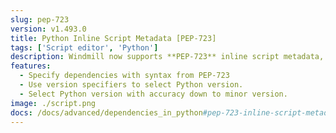 ```yaml
---
slug: pep-723
version: v1.493.0
title: Python Inline Script Metadata [PEP-723]
tags: ['Script editor', 'Python']
description: Windmill now supports **PEP-723** inline script metadata, providing a standardized way to specify script dependencies and Python version requirements directly within your script. This implements the official Python packaging standard for inline script metadata. Besides, release brings refactor to Python runtime selection logic giving developer more precise control over Python version requirements than the simple annotations
features:
  - Specify dependencies with syntax from PEP-723
  - Use version specifiers to select Python version.
  - Select Python version with accuracy down to minor version. 
image: ./script.png
docs: /docs/advanced/dependencies_in_python#pep-723-inline-script-metadata
---
```

